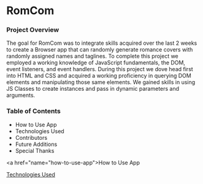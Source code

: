 # RomCom

### Project Overview

  The goal for RomCom was to integrate skills acquired over the last 2 weeks to create a Browser app that can randomly generate romance covers with randomly assigned names and taglines. To complete this project we employed a working knowledge of JavaScript fundamentals, the DOM, event listeners, and event handlers. During this project we dove head first into HTML and CSS and acquired a working proficiency in querying DOM elements and manipulating those same elements. We gained skills in using JS Classes to create instances and pass in dynamic parameters and arguments.

### Table of Contents

- <a id="facebook_ads_example">How to Use App</a>
- <a id="technologies-used">Technologies Used</a>
- Contributors
- Future Additions
- Special Thanks




























































































<a href="name="how-to-use-app">How to Use App</a>


<a href="technologies-used">Technologies Used</a>
